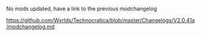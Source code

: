 No mods updated, have a link to the previous modchangelog

https://github.com/Wxrlds/Technocratica/blob/master/Changelogs/V2.0.41a/modchangelog.md

